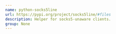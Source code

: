 ```yaml
---
name: python-socks5line
url: https://pypi.org/project/socks5line/#files
description: Helper for socks5-unaware clients.
group: None
---
```


